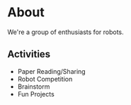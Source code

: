 # About

We're a group of enthusiasts for robots. 


## Activities
- Paper Reading/Sharing
- Robot Competition
- Brainstorm
- Fun Projects
  
